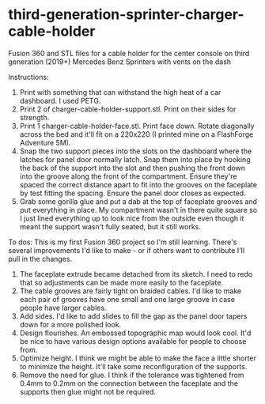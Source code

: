 # third-generation-sprinter-charger-cable-holder
Fusion 360 and STL files for a cable holder for the center console on third generation (2019+) Mercedes Benz Sprinters with vents on the dash

Instructions:
1. Print with something that can withstand the high heat of a car dashboard. I used PETG. 
2. Print 2 of charger-cable-holder-support.stl. Print on their sides for strength.
3. Print 1 charger-cable-holder-face.stl. Print face down. Rotate diagonally across the bed and it'll fit on a 220x220 (I printed mine on a FlashForge Adventure 5M).
4. Snap the two support pieces into the slots on the dashboard where the latches for panel door normally latch. Snap them into place by hooking the back of the support into the slot and then pushing the front down into the groove along the front of the compartment. Ensure they're spaced the correct distance apart to fit into the grooves on the faceplate by test fitting the spacing. Ensure the panel door closes as expected.
5. Grab some gorilla glue and put a dab at the top of faceplate grooves and put everything in place. My compartment wasn't in there quite square so I just lined everything up to look nice from the outside even though it meant the support wasn't fully seated, but it still works.

To dos:
This is my first Fusion 360 project so I'm still learning. There's several improvements I'd like to make - or if others want to contribute I'll pull in the changes.
1. The faceplate extrude became detached from its sketch. I need to redo that so adjustments can be made more easily to the faceplate.
2. The cable grooves are fairly tight on braided cables. I'd like to make each pair of grooves have one small and one large groove in case people have larger cables.
3. Add sides. I'd like to add slides to fill the gap as the panel door tapers down for a more polished look.
4. Design flourishes. An embossed topographic map would look cool. It'd be nice to have various design options available for people to choose from.
5. Optimize height. I think we might be able to make the face a little shorter to minimize the height. It'll take some reconfiguration of the supports.
6. Remove the need for glue. I think if the tolerance was tightened from 0.4mm to 0.2mm on the connection between the faceplate and the supports then glue might not be required. 

